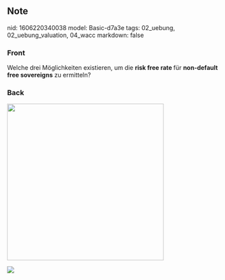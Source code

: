 ## Note
nid: 1606220340038
model: Basic-d7a3e
tags: 02_uebung, 02_uebung_valuation, 04_wacc
markdown: false

### Front
<p>Welche drei Möglichkeiten existieren, um die <b>risk free rate </b>für <b>non-default free sovereigns</b> zu ermitteln?</p>

### Back
<p><img src="12X9WqMJ4AqTu3SUc8FE.png" style="width: 366px;">
<p><img src="paste-f9bed423705e89570aa766fbbe9336ecfdf9c367.jpg">
